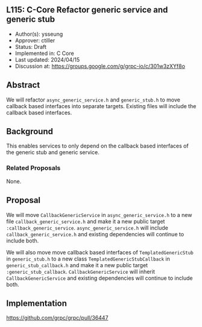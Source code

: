 L115: C-Core Refactor generic service and generic stub
----
* Author(s): ysseung
* Approver: ctiller
* Status: Draft
* Implemented in: C Core
* Last updated: 2024/04/15
* Discussion at: https://groups.google.com/g/grpc-io/c/301w3zXYf8o

## Abstract

We will refactor `async_generic_service.h` and `generic_stub.h` to move
callback based interfaces into separate targets. Existing files will include
the callback based interfaces.

## Background

This enables services to only depend on the callback based interfaces of the
generic stub and generic service.

### Related Proposals

None.

## Proposal

We will move `CallbackGenericService` in `async_generic_service.h` to a new file
`callback_generic_service.h` and make it a new public target
`:callback_generic_service`. `async_generic_service.h` will include
`callback_generic_service.h` and existing dependencies will continue to
include both.

We will also move move callback based interfaces of `TemplatedGenericStub` in
`generic_stub.h` to a new class `TemplatedGenericStubCallback` in
`generic_stub_callback.h` and make it a new public target
`:generic_stub_callback`. `CallbackGenericService` will inherit
`CallbackGenericService` and existing dependencies will continue to
include both.

## Implementation

https://github.com/grpc/grpc/pull/36447
